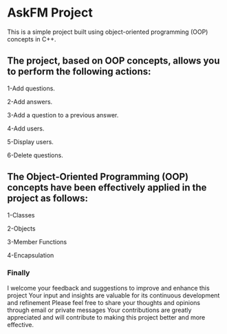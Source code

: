 # AskFM Project
This is a simple project built using object-oriented programming (OOP) concepts in C++.
## The project, based on OOP concepts, allows you to perform the following actions:
1-Add questions.

2-Add answers.

3-Add a question to a previous answer.

4-Add users.

5-Display users.

6-Delete questions.

## The Object-Oriented Programming (OOP) concepts have been effectively applied in the project as follows:
1-Classes

2-Objects

3-Member Functions

4-Encapsulation
### Finally
I welcome your feedback and suggestions to improve and enhance this project
Your input and insights are valuable for its continuous development and refinement
Please feel free to share your thoughts and opinions through email or private messages
Your contributions are greatly appreciated and will contribute to making this project better and more effective.

